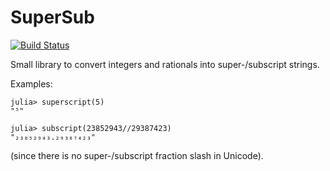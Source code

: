 # SuperSub

[![Build Status](https://travis-ci.org/jagot/SuperSub.jl.svg?branch=master)](https://travis-ci.org/jagot/SuperSub.jl)

Small library to convert integers and rationals into super-/subscript
strings.

Examples:
```
julia> superscript(5)
"⁵"
```

```
julia> subscript(23852943//29387423)
"₂₃₈₅₂₉₄₃.₂₉₃₈₇₄₂₃"
```
(since there is no super-/subscript fraction slash in Unicode).
